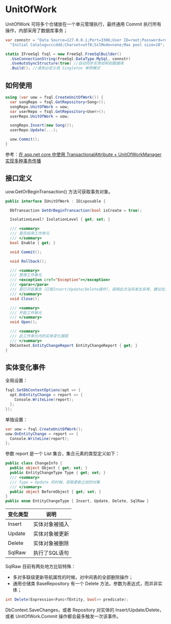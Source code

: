 # UnitOfWork

UnitOfWork 可将多个仓储放在一个单元管理执行，最终通用 Commit 执行所有操作，内部采用了数据库事务；

```csharp
var connstr = "Data Source=127.0.0.1;Port=3306;User ID=root;Password=root;" + 
  "Initial Catalog=cccddd;Charset=utf8;SslMode=none;Max pool size=10";

static IFreeSql fsql = new FreeSql.FreeSqlBuilder()
  .UseConnectionString(FreeSql.DataType.MySql, connstr)
  .UseAutoSyncStructure(true) //自动同步实体结构到数据库
  .Build(); //请务必定义成 Singleton 单例模式
```

## 如何使用

```csharp
using (var uow = fsql.CreateUnitOfWork()) {
  var songRepo = fsql.GetRepository<Song>();
  songRepo.UnitOfWork = uow;
  var userRepo = fsql.GetRepository<User>();
  userRepo.UnitOfWork = uow;

  songRepo.Insert(new Song());
  userRepo.Update(...);

  uow.Commit();
}
```

参考：[在 asp.net core 中使用 TransactionalAttribute + UnitOfWorkManager 实现多种事务传播](https://github.com/dotnetcore/FreeSql/issues/289)

## 接口定义

uow.GetOrBeginTransaction() 方法可获取事务对象。

```csharp
public interface IUnitOfWork : IDisposable {

  DbTransaction GetOrBeginTransaction(bool isCreate = true);

  IsolationLevel? IsolationLevel { get; set; }

  /// <summary>
  /// 是否启用工作单元
  /// </summary>
  bool Enable { get; }

  void Commit();

  void Rollback();

  /// <summary>
  /// 禁用工作单元
  /// <exception cref="Exception"></exception>
  /// <para></para>
  /// 若已开启事务（已有Insert/Update/Delete操作），调用此方法将发生异常，建议在执行逻辑前调用
  /// </summary>
  void Close();

  /// <summary>
  /// 开启工作单元
  /// </summary>
  void Open();

  /// <summary>
  /// 此工作单元内的实体变化跟踪
  /// </summary>
  DbContext.EntityChangeReport EntityChangeReport { get; }
}
```

## 实体变化事件

全局设置：

```csharp
fsql.SetDbContextOptions(opt => {
  opt.OnEntityChange = report => {
    Console.WriteLine(report);
  };
});
```

单独设置：

```csharp
var uow = fsql.CreateUnitOfWork();
uow.OnEntityChange = report => {
  Console.WriteLine(report);
};
```

参数 report 是一个 List 集合，集合元素的类型定义如下：

```csharp
public class ChangeInfo {
  public object Object { get; set; }
  public EntityChangeType Type { get; set; }
  /// <summary>
  /// Type = Update 的时候，获取更新之前的对象
  /// </summary>
  public object BeforeObject { get; set; }
}
public enum EntityChangeType { Insert, Update, Delete, SqlRaw }
```

| 变化类型 | 说明           |
| -------- | -------------- |
| Insert   | 实体对象被插入 |
| Update   | 实体对象被更新 |
| Delete   | 实体对象被删除 |
| SqlRaw   | 执行了SQL语句  |

SqlRaw 目前有两处地方比较特殊：
- 多对多联级更新导航属性的时候，对中间表的全部删除操作；
- 通用仓储类 BaseRepository 有一个 Delete 方法，参数为表达式，而并非实体；
```csharp
int Delete(Expression<Func<TEntity, bool>> predicate);
```

DbContext.SaveChanges，或者 Repository 对实体的 Insert/Update/Delete，或者 UnitOfWork.Commit 操作都会最多触发一次该事件。
